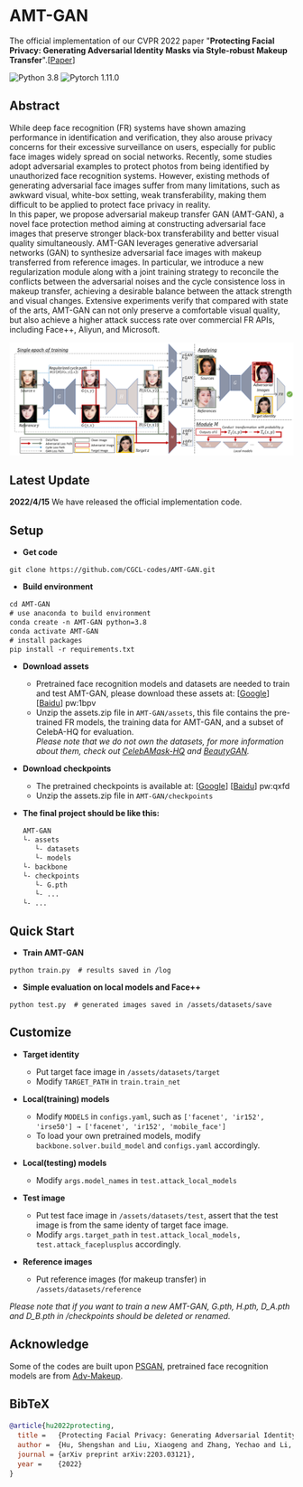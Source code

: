 # AMT-GAN

The official implementation of our CVPR 2022 paper "**Protecting Facial Privacy: Generating Adversarial Identity Masks via Style-robust Makeup Transfer**".[[Paper](https://arxiv.org/abs/2203.03121)] 

![Python 3.8](https://img.shields.io/badge/python-3.8-green.svg?style=plastic)
![Pytorch 1.11.0](https://img.shields.io/badge/pytorch-1.11.0-red.svg?style=plastic)

## Abstract
While deep face recognition (FR) systems have shown amazing performance in identification and verification, they also arouse privacy concerns for their excessive surveillance on users, especially for public face images widely spread on social networks. Recently, some studies adopt adversarial examples to protect photos from being identified by unauthorized face recognition systems. However, existing methods of generating adversarial face images suffer from many limitations, such as awkward visual, white-box setting, weak transferability, making them difficult to be applied to protect face privacy in reality.\
In this paper, we propose adversarial makeup transfer GAN (AMT-GAN), a novel face protection method aiming at constructing adversarial face images that preserve stronger black-box transferability and better visual quality simultaneously. AMT-GAN leverages generative adversarial networks (GAN) to synthesize adversarial face images with makeup transferred from reference images. In particular, we introduce a  new regularization module along with a joint training strategy to reconcile the conflicts between the adversarial noises and the cycle consistence loss in makeup transfer, achieving a desirable balance between the attack strength and visual changes. Extensive experiments verify that compared with state of the arts, AMT-GAN can not only preserve a comfortable visual quality, but also achieve a higher attack success rate over commercial FR APIs, including Face++, Aliyun, and Microsoft.

<img src="pipeline.png"/>

## Latest Update
**2022/4/15**   We have released the official implementation code.

## Setup
- **Get code**
```shell 
git clone https://github.com/CGCL-codes/AMT-GAN.git
```

- **Build environment**
```shell
cd AMT-GAN
# use anaconda to build environment 
conda create -n AMT-GAN python=3.8
conda activate AMT-GAN
# install packages
pip install -r requirements.txt
```

- **Download assets**
  - Pretrained face recognition models and datasets are needed to train and test AMT-GAN, please download these assets at:
    [[Google](https://drive.google.com/file/d/1Vuek5-YTZlYGoeoqyM5DlvnaXMeii4O8/view?usp=sharing)] [[Baidu](https://pan.baidu.com/s/1hiIV1GVZTwV1o2Q4DfC2Cg)] pw:1bpv
  - Unzip the assets.zip file in ```AMT-GAN/assets```, this file contains the pre-trained FR models, the training data for AMT-GAN, and a subset of CelebA-HQ for evaluation.\
*Please note that we do not own the datasets, for more information about them, check out [CelebAMask-HQ](https://github.com/switchablenorms/CelebAMask-HQ) and [BeautyGAN](https://github.com/wtjiang98/BeautyGAN_pytorch).*

- **Download checkpoints**
  - The pretrained checkpoints is available at:
    [[Google](https://drive.google.com/file/d/1QSsH_s8fKAwhFgSBv5014yGtewlmNJkI/view?usp=sharing)] [[Baidu](https://pan.baidu.com/s/1cxxe7TkeQ4zGAk4xLi3e_w)] pw:qxfd
  - Unzip the assets.zip file in ```AMT-GAN/checkpoints```
  
- **The final project should be like this:**
    ```shell
    AMT-GAN
    └- assets
       └- datasets
       └- models
    └- backbone
    └- checkpoints
       └- G.pth
       └- ...
    └- ...
    ```

## Quick Start
- **Train AMT-GAN**
```shell 
python train.py  # results saved in /log
```
- **Simple evaluation on local models and Face++**
```shell 
python test.py  # generated images saved in /assets/datasets/save
```

## Customize
- **Target identity**
  - Put target face image in ```/assets/datasets/target```
  - Modify ```TARGET_PATH``` in ```train.train_net```
  
- **Local(training) models**
  - Modify ```MODELS``` in ```configs.yaml```, such as ```['facenet', 'ir152', 'irse50'] → ['facenet', 'ir152', 'mobile_face']```
  - To load your own pretrained models, modify ```backbone.solver.build_model``` and ```configs.yaml``` accordingly.

- **Local(testing) models**
  - Modify ```args.model_names``` in ```test.attack_local_models```

- **Test image**
  - Put test face image in ```/assets/datasets/test```, assert that the test image is from the same identy of target face image.
  - Modify ```args.target_path``` in ```test.attack_local_models, test.attack_faceplusplus``` accordingly.

- **Reference images**
  - Put reference images (for makeup transfer) in ```/assets/datasets/reference```

*Please note that if you want to train a new AMT-GAN, G.pth, H.pth, D_A.pth and D_B.pth in /checkpoints should be deleted or renamed.*

## Acknowledge

Some of the codes are built upon [PSGAN](https://github.com/wtjiang98/PSGAN), pretrained face recognition models are from [Adv-Makeup](https://github.com/TencentYoutuResearch/Adv-Makeup).

## BibTeX 
```bibtex
@article{hu2022protecting,
  title =   {Protecting Facial Privacy: Generating Adversarial Identity Masks via Style-robust Makeup Transfer},
  author =  {Hu, Shengshan and Liu, Xiaogeng and Zhang, Yechao and Li, Minghui and Zhang, Leo Yu and Jin, Hai and Wu, Libing},
  journal = {arXiv preprint arXiv:2203.03121},
  year =    {2022}
}
```
